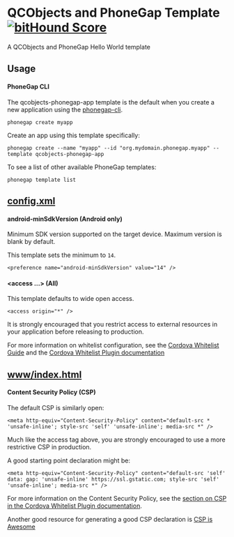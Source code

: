 # QCObjects and PhoneGap Template [![bitHound Score][bithound-img]][bithound-url]

A QCObjects and PhoneGap Hello World template



## Usage

#### PhoneGap CLI

The qcobjects-phonegap-app template is the default when you create a new application using the [phonegap-cli][phonegap-cli-url].

    phonegap create myapp

Create an app using this template specifically:

    phonegap create --name "myapp" --id "org.mydomain.phonegap.myapp" --template qcobjects-phonegap-app

To see a list of other available PhoneGap templates:

    phonegap template list

## [config.xml][config-xml]

#### android-minSdkVersion (Android only)

Minimum SDK version supported on the target device. Maximum version is blank by default.

This template sets the minimum to `14`.

    <preference name="android-minSdkVersion" value="14" />

#### &lt;access ...&gt; (All)

This template defaults to wide open access.

    <access origin="*" />

It is strongly encouraged that you restrict access to external resources in your application before releasing to production.

For more information on whitelist configuration, see the [Cordova Whitelist Guide][cordova-whitelist-guide] and the [Cordova Whitelist Plugin documentation][cordova-plugin-whitelist]

## [www/index.html][index-html]

#### Content Security Policy (CSP)

The default CSP is similarly open:

    <meta http-equiv="Content-Security-Policy" content="default-src * 'unsafe-inline'; style-src 'self' 'unsafe-inline'; media-src *" />

Much like the access tag above, you are strongly encouraged to use a more restrictive CSP in production.

A good starting point declaration might be:

    <meta http-equiv="Content-Security-Policy" content="default-src 'self' data: gap: 'unsafe-inline' https://ssl.gstatic.com; style-src 'self' 'unsafe-inline'; media-src *" />

For more information on the Content Security Policy, see the [section on CSP in the Cordova Whitelist Plugin documentation][cordova-plugin-whitelist-csp].

Another good resource for generating a good CSP declaration is [CSP is Awesome][csp-is-awesome]


[phonegap-cli-url]: http://github.com/phonegap/phonegap-cli
[cordova-app]: http://github.com/apache/cordova-app-qcobjects-phonegap-app
[bithound-img]: https://www.bithound.io/github/phonegap/phonegap-app-qcobjects-phonegap-app/badges/score.svg
[bithound-url]: https://www.bithound.io/github/phonegap/phonegap-app-qcobjects-phonegap-app
[config-xml]: https://github.com/phonegap/phonegap-template-qcobjects-phonegap-app/blob/master/config.xml
[index-html]: https://github.com/phonegap/phonegap-template-qcobjects-phonegap-app/blob/master/www/index.html
[cordova-whitelist-guide]: https://cordova.apache.org/docs/en/dev/guide/appdev/whitelist/index.html
[cordova-plugin-whitelist]: http://cordova.apache.org/docs/en/latest/reference/cordova-plugin-whitelist
[cordova-plugin-whitelist-csp]: http://cordova.apache.org/docs/en/latest/reference/cordova-plugin-whitelist#content-security-policy
[csp-is-awesome]: http://cspisawesome.com
